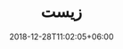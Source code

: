 ---
title: "زیست"
date: 2018-12-28T11:02:05+06:00
icon: "ti-split-h"
description: ""
type : "docs"
---